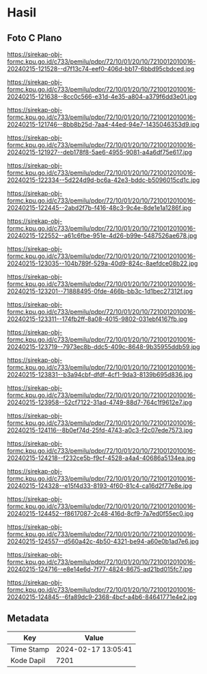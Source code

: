 # Hasil

## Foto C Plano

https://sirekap-obj-formc.kpu.go.id/c733/pemilu/pdpr/72/10/01/20/10/7210012010016-20240215-121528--d7f13c74-eef0-406d-bb17-6bbd95cbdced.jpg

https://sirekap-obj-formc.kpu.go.id/c733/pemilu/pdpr/72/10/01/20/10/7210012010016-20240215-121638--8cc0c566-e31d-4e35-a804-a379f6dd3e01.jpg

https://sirekap-obj-formc.kpu.go.id/c733/pemilu/pdpr/72/10/01/20/10/7210012010016-20240215-121746--8bb8b25d-7aa4-44ed-94e7-1435046353d9.jpg

https://sirekap-obj-formc.kpu.go.id/c733/pemilu/pdpr/72/10/01/20/10/7210012010016-20240215-121927--deb178f8-5ae6-4955-9081-a4a6df75e617.jpg

https://sirekap-obj-formc.kpu.go.id/c733/pemilu/pdpr/72/10/01/20/10/7210012010016-20240215-122334--5d224d9d-bc6a-42e3-bddc-b5096015cd1c.jpg

https://sirekap-obj-formc.kpu.go.id/c733/pemilu/pdpr/72/10/01/20/10/7210012010016-20240215-122445--2abd2f7b-f416-48c3-9c4e-8de1e1a1286f.jpg

https://sirekap-obj-formc.kpu.go.id/c733/pemilu/pdpr/72/10/01/20/10/7210012010016-20240215-122552--a61c6fbe-951e-4d26-b99e-5487526ae678.jpg

https://sirekap-obj-formc.kpu.go.id/c733/pemilu/pdpr/72/10/01/20/10/7210012010016-20240215-123035--104b789f-529a-40d9-824c-8aefdce08b22.jpg

https://sirekap-obj-formc.kpu.go.id/c733/pemilu/pdpr/72/10/01/20/10/7210012010016-20240215-123201--71888495-0fde-466b-bb3c-1d1bec27312f.jpg

https://sirekap-obj-formc.kpu.go.id/c733/pemilu/pdpr/72/10/01/20/10/7210012010016-20240215-123311--174fb2ff-8a08-4015-9802-031ebf4167fb.jpg

https://sirekap-obj-formc.kpu.go.id/c733/pemilu/pdpr/72/10/01/20/10/7210012010016-20240215-123719--7973ec8b-ddc5-409c-8648-9b35955ddb59.jpg

https://sirekap-obj-formc.kpu.go.id/c733/pemilu/pdpr/72/10/01/20/10/7210012010016-20240215-123831--b3a94cbf-dfdf-4cf1-9da3-8139b695d836.jpg

https://sirekap-obj-formc.kpu.go.id/c733/pemilu/pdpr/72/10/01/20/10/7210012010016-20240215-123958--52cf7122-31ad-4749-88d7-764c1f9612e7.jpg

https://sirekap-obj-formc.kpu.go.id/c733/pemilu/pdpr/72/10/01/20/10/7210012010016-20240215-124116--8b0ef74d-25fd-4743-a0c3-f2c07ede7573.jpg

https://sirekap-obj-formc.kpu.go.id/c733/pemilu/pdpr/72/10/01/20/10/7210012010016-20240215-124218--f232ce5b-f9cf-4528-a4a4-40686a5134ea.jpg

https://sirekap-obj-formc.kpu.go.id/c733/pemilu/pdpr/72/10/01/20/10/7210012010016-20240215-124328--e15f4d33-8193-4f60-81c4-ca16d2f77e8e.jpg

https://sirekap-obj-formc.kpu.go.id/c733/pemilu/pdpr/72/10/01/20/10/7210012010016-20240215-124452--f8617087-2c48-416d-8cf9-7a7ed0f55ec0.jpg

https://sirekap-obj-formc.kpu.go.id/c733/pemilu/pdpr/72/10/01/20/10/7210012010016-20240215-124557--d560a42c-4b50-4321-be94-a60e0b1ad7e6.jpg

https://sirekap-obj-formc.kpu.go.id/c733/pemilu/pdpr/72/10/01/20/10/7210012010016-20240215-124716--e8e14e6d-7f77-4824-8675-ad21bd015fc7.jpg

https://sirekap-obj-formc.kpu.go.id/c733/pemilu/pdpr/72/10/01/20/10/7210012010016-20240215-124845--6fa89dc9-2368-4bcf-a4b6-84641771e4e2.jpg


## Metadata

| Key        | Value               |
| ---------- | ------------------- |
| Time Stamp | 2024-02-17 13:05:41 |
| Kode Dapil | 7201                |



